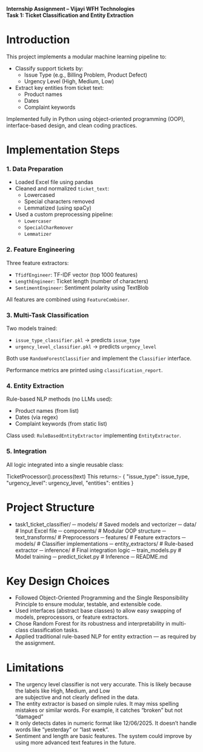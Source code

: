 **Internship Assignment – Vijayi WFH Technologies**  
**Task 1: Ticket Classification and Entity Extraction**

# Introduction

This project implements a modular machine learning pipeline to:

- Classify support tickets by:
  - Issue Type (e.g., Billing Problem, Product Defect)
  - Urgency Level (High, Medium, Low)
- Extract key entities from ticket text:
  - Product names
  - Dates
  - Complaint keywords

Implemented fully in Python using object-oriented programming (OOP), interface-based design, and clean coding practices.


# Implementation Steps

### 1. Data Preparation

- Loaded Excel file using pandas
- Cleaned and normalized `ticket_text`:
  - Lowercased
  - Special characters removed
  - Lemmatized (using spaCy)
- Used a custom preprocessing pipeline:
  - `Lowercaser`
  - `SpecialCharRemover`
  - `Lemmatizer`

### 2. Feature Engineering

Three feature extractors:

- `TfidfEngineer`: TF-IDF vector (top 1000 features)
- `LengthEngineer`: Ticket length (number of characters)
- `SentimentEngineer`: Sentiment polarity using TextBlob

All features are combined using `FeatureCombiner`.

### 3. Multi-Task Classification

Two models trained:

- `issue_type_classifier.pkl` → predicts `issue_type`
- `urgency_level_classifier.pkl` → predicts `urgency_level`

Both use `RandomForestClassifier` and implement the `Classifier` interface.

Performance metrics are printed using `classification_report`.

### 4. Entity Extraction

Rule-based NLP methods (no LLMs used):

- Product names (from list)
- Dates (via regex)
- Complaint keywords (from static list)

Class used: `RuleBasedEntityExtractor` implementing `EntityExtractor`.

### 5. Integration

All logic integrated into a single reusable class:

TicketProcessor().process(text)
This returns:-
    {
        "issue_type": issue_type,
        "urgency_level": urgency_level,
        "entities": entities
    }


# Project Structure

- task1_ticket_classifier/
    ─ models/                    # Saved models and vectorizer
    ─ data/                      # Input Excel file
    ─ components/                # Modular OOP structure
    ─ text_transforms/           # Preprocessors
    ─ features/                  # Feature extractors
    ─ models/                    # Classifier implementations
    ─ entity_extractors/         # Rule-based extractor
    ─ inference/                 # Final integration logic
    ─ train_models.py            # Model training
    ─ predict_ticket.py          # Inference
    ─ README.md 

# Key Design Choices
- Followed Object-Oriented Programming and the Single Responsibility Principle to ensure modular, testable, and 
  extensible code.
- Used interfaces (abstract base classes) to allow easy swapping of models, preprocessors, or feature extractors.
- Chose Random Forest for its robustness and interpretability in multi-class classification tasks.
- Applied traditional rule-based NLP for entity extraction — as required by the assignment.
   
#  Limitations 
- The urgency level classifier is not very accurate. This is likely because the labels like High, Medium, and Low  
  are subjective and not clearly defined in the data.
- The entity extractor is based on simple rules. It may miss spelling mistakes or similar words. For example, it 
  catches “broken” but not “damaged”
- It only detects dates in numeric format like 12/06/2025. It doesn’t handle words like “yesterday” or “last week”.
- Sentiment and length are basic features. The system could improve by using more advanced text features in the 
  future.